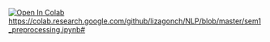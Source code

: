[![Open In Colab](https://colab.research.google.com/assets/colab-badge.svg)](https://colab.research.google.com/github/lizagonch/NLP/blob/master/sem1_preprocessing.ipynb#)https://colab.research.google.com/github/lizagonch/NLP/blob/master/sem1_preprocessing.ipynb#
